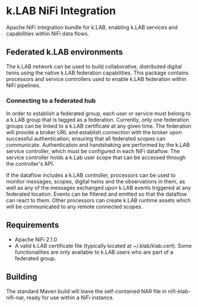 # k.LAB NiFi Integration

Apache NiFi integration bundle for k.LAB, enabling k.LAB services and capabilities within NiFi data flows.

## Federated k.LAB environments

The k.LAB network can be used to build collaborative, distributed digital twins using the native k.LAB federation
capabilities. This package contains processors and service controllers used to enable k.LAB federation within NiFi
pipelines.

### Connecting to a federated hub

In order to establish a federated group, each user or service must belong to a k.LAB group that is tagged as a
federation. Currently, only one federation groups can be linked to a k.LAB certificate at any given time. The federation
will provide a broker URL and establish connection with the broker upon successful authentication, ensuring that all
federated scopes can communicate. Authentication and handshaking are performed by the k.LAB service controller, which
must be configured in each NiFi dataflow. The service controller holds a k.Lab user scope that can be accessed through
the controller's API.

If the dataflow includes a k.LAB controller, processors can be used to monitor messages, scopes, digital twins and the
observations in them, as well as any of the messages exchanged upon k.LAB events triggered at any federated location.
Events can be filtered and emitted so that the dataflow can react to them. Other processors can create k.LAB runtime
assets which will be communicated to any remote connected scopes.

## Requirements

- Apache NiFi 2.1.0
- A valid k.LAB certificate file (typically located at ~/.klab/klab.cert). Some functionalities are only available to
  k.LAB
  users who are part of a federated group.

## Building

The standard Maven build will leave the self-contained NAR file in nifi-klab-nifi-nar, ready for use within a NiFi
instance.

